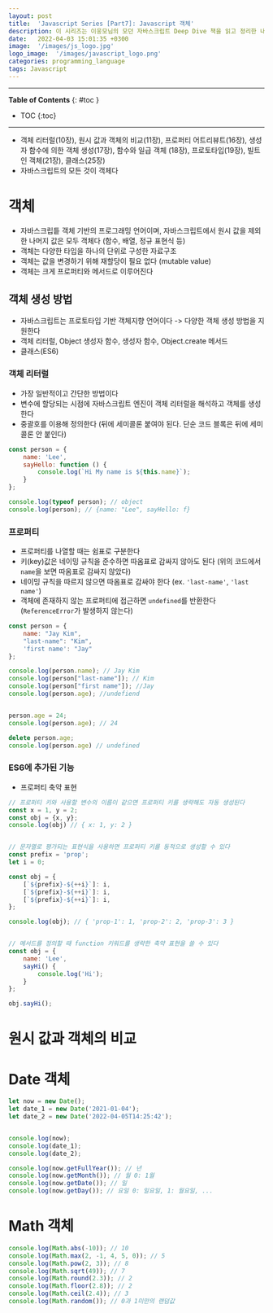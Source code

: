 ```yaml
---
layout: post
title:  'Javascript Series [Part7]: Javascript 객체'
description: 이 시리즈는 이웅모님의 모던 자바스크립트 Deep Dive 책을 읽고 정리한 내용입니다.
date:   2022-04-03 15:01:35 +0300
image:  '/images/js_logo.jpg'
logo_image:  '/images/javascript_logo.png'
categories: programming_language
tags: Javascript
---
```

---

**Table of Contents**
{: #toc }
*  TOC
{:toc}

---

- 객체 리터럴(10장), 원시 값과 객체의 비교(11장), 프로퍼티 어트리뷰트(16장), 생성자 함수에 의한 객체 생성(17장), 함수와 일급 객체 (18장), 프로토타입(19장), 빌트인 객체(21장), 클래스(25장)
- 자바스크립트의 모든 것이 객체다


# 객체

- 자바스크립틑 객체 기반의 프로그래밍 언어이며, 자바스크립트에서 원시 값을 제외한 나머지 값은 모두 객체다 (함수, 배열, 정규 표현식 등)
- 객체는 다양한 타입을 하나의 단위로 구성한 자료구조
- 객체는 값을 변경하기 위해 재할당이 필요 없다 (mutable value)
- 객체는 크게 프로퍼티와 메서드로 이루어진다

## 객체 생성 방법

- 자바스크립트는 프로토타입 기반 객체지향 언어이다 -> 다양한 객체 생성 방법을 지원한다
- 객체 리터럴, Object 생성자 함수, 생성자 함수, Object.create 메서드
- 클래스(ES6)

### 객체 리터럴

- 가장 일반적이고 간단한 방법이다
- 변수에 할당되는 시점에 자바스크립트 엔진이 객체 리터럴을 해석하고 객체를 생성한다
- 중괄호를 이용해 정의한다 (뒤에 세미콜론 붙여야 된다. 단순 코드 블록은 뒤에 세미콜론 안 붙인다)

```js
const person = {
    name: 'Lee',
    sayHello: function () {
        console.log(`Hi My name is ${this.name}`);
    }
};

console.log(typeof person); // object
console.log(person); // {name: "Lee", sayHello: f}
```

### 프로퍼티

- 프로퍼티를 나열할 때는 쉼표로 구분한다
- 키(key)값은 네이밍 규칙을 준수하면 따옴표로 감싸지 않아도 된다 (위의 코드에서 `name`을 보면 따옴표로 감싸지 않았다)
- 네이밍 규칙을 따르지 않으면 따옴표로 감싸야 한다 (ex. `'last-name'`, `'last name'`)
- 객체에 존재하지 않는 프로퍼티에 접근하면 `undefined`를 반환한다 (`ReferenceError`가 발생하지 않는다)

```js
const person = {
    name: "Jay Kim",
    "last-name": "Kim",
    'first name': "Jay"
};

console.log(person.name); // Jay Kim
console.log(person["last-name"]); // Kim
console.log(person["first name"]); //Jay
console.log(person.age); //undefiend


person.age = 24;
console.log(person.age); // 24

delete person.age;
console.log(person.age) // undefined
```

### ES6에 추가된 기능

- 프로퍼티 축약 표현

```js
// 프로퍼티 키와 사용할 변수의 이름이 같으면 프로퍼티 키를 생략해도 자동 생성된다
const x = 1, y = 2;
const obj = {x, y};
console.log(obj) // { x: 1, y: 2 }


// 문자열로 평가되는 표현식을 사용하면 프로퍼티 키를 동적으로 생성할 수 있다
const prefix = 'prop';
let i = 0;

const obj = {
    [`${prefix}-${++i}`]: i,
    [`${prefix}-${++i}`]: i,
    [`${prefix}-${++i}`]: i,
};

console.log(obj); // { 'prop-1': 1, 'prop-2': 2, 'prop-3': 3 }


// 메서드를 정의할 때 function 키워드를 생략한 축약 표현을 쓸 수 있다
const obj = {
    name: 'Lee',
    sayHi() {
        console.log('Hi');
    }
};

obj.sayHi();
```


# 원시 값과 객체의 비교





# Date 객체

```js
let now = new Date();
let date_1 = new Date('2021-01-04');
let date_2 = new Date('2022-04-05T14:25:42');


console.log(now);
console.log(date_1);
console.log(date_2);

console.log(now.getFullYear()); // 년
console.log(now.getMonth()); // 월 0: 1월
console.log(now.getDate()); // 일
console.log(now.getDay()); // 요일 0: 일요일, 1: 월요일, ...
```

# Math 객체

```js
console.log(Math.abs(-10)); // 10
console.log(Math.max(2, -1, 4, 5, 0)); // 5
console.log(Math.pow(2, 3)); // 8
console.log(Math.sqrt(49)); // 7
console.log(Math.round(2.3)); // 2
console.log(Math.floor(2.8)); // 2
console.log(Math.ceil(2.4)); // 3
console.log(Math.random()); // 0과 1미만의 랜덤값
```